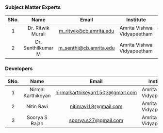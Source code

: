 ### Subject Matter Experts
| SNo. | Name | Email | Institute | ID |
| :---: | :---: | :---: | :---: | :---: |
| 1 | Dr. Ritwik Murali | m_ritwik@cb.amrita.edu | Amrita Vishwa Vidyapeetham | @ritwik-m |
| 2 | Dr. Senthilkumar M | m_senthi@cb.amrita.edu | Amrita Vishwa Vidyapeetham |  |

### Developers
| SNo. | Name | Email | Institute | ID |
| :---: | :---: | :---: | :---: | :---: |
| 1 | Nirmal Karthikeyan | nirmalkarthikeyan1503@gmail.com | Amrita Vishwa Vidyapeetham | @cyberwizard1001 |
| 2 | Nitin Ravi | nitinravi18@gmail.com | Amrita Vishwa Vidyapeetham | @nitinravi18 |
| 3 | Soorya S Rajan | soorya.s27@gmail.com | Amrita Vishwa Vidyapeetham | @SooryaSRajan |